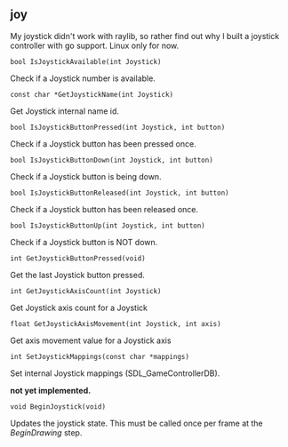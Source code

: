 ## joy
My joystick didn't work with raylib, so rather find out why I built a joystick controller with go support. Linux only for now.

`bool IsJoystickAvailable(int Joystick)`

Check if a Joystick number is available.

`const char *GetJoystickName(int Joystick)`

Get Joystick internal name id.

`bool IsJoystickButtonPressed(int Joystick, int button)`

Check if a Joystick button has been pressed once.

`bool IsJoystickButtonDown(int Joystick, int button)`

Check if a Joystick button is being down.

`bool IsJoystickButtonReleased(int Joystick, int button)`

Check if a Joystick button has been released once.

`bool IsJoystickButtonUp(int Joystick, int button)`

Check if a Joystick button is NOT down.

`int GetJoystickButtonPressed(void)`

Get the last Joystick button pressed.

`int GetJoystickAxisCount(int Joystick)`

Get Joystick axis count for a Joystick

`float GetJoystickAxisMovement(int Joystick, int axis)`

Get axis movement value for a Joystick axis

`int SetJoystickMappings(const char *mappings)`

Set internal Joystick mappings (SDL_GameControllerDB).

**not yet implemented.**

`void BeginJoystick(void)`
 
Updates the joystick state. 
This must be called once per frame at the *BeginDrawing* step.

